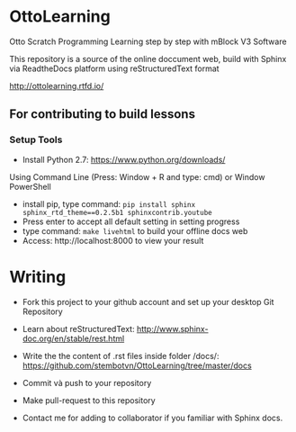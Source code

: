 # OttoLearning
Otto Scratch Programming Learning step by step with mBlock V3 Software

This repository is a source of the online doccument web, build with Sphinx via ReadtheDocs platform using reStructuredText format

http://ottolearning.rtfd.io/

## For contributing to build lessons
### Setup Tools

* Install Python 2.7: https://www.python.org/downloads/

Using Command Line (Press: Window + R and type: cmd) or Window PowerShell


* install pip, type command:  ``pip install sphinx sphinx_rtd_theme==0.2.5b1 sphinxcontrib.youtube``
* Press enter to accept all default setting in setting progress
* type command: ``make livehtml`` to build your offline docs web
* Access: http://localhost:8000   to view your result 

Writing
========
* Fork this project to your github account and set up your desktop Git Repository
* Learn about reStructuredText:  http://www.sphinx-doc.org/en/stable/rest.html
* Write the the content of .rst files inside folder /docs/:  https://github.com/stembotvn/OttoLearning/tree/master/docs

* Commit và push to your repository
* Make pull-request to this repository
* Contact me for adding to collaborator if you familiar with Sphinx docs. 


